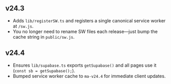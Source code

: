
## v24.3
- Adds `lib/registerSW.ts` and registers a single canonical service worker at `/sw.js`.
- You no longer need to rename SW files each release—just bump the cache string in `public/sw.js`.

## v24.4
- Ensures `lib/supabase.ts` exports `getSupabase()` and all pages use it (`const sb = getSupabase();`).
- Bumped service worker cache to `ma-v24.4` for immediate client updates.

